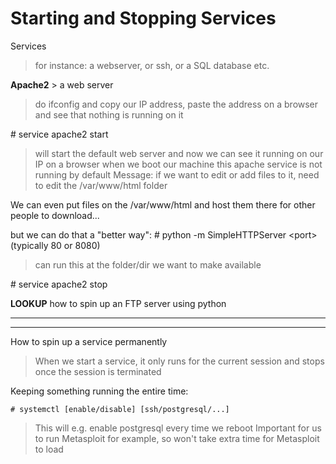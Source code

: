 # Starting and Stopping Services

Services
> for instance: a webserver, or ssh, or a SQL database etc.

**Apache2** > a web server
> do ifconfig and copy our IP address, paste the address on a browser and see that nothing is running on it

\# service apache2 start
> will start the default web server and now we can see it running on our IP on a browser
> when we boot our machine this apache service is not running by default
> Message: if we want to edit or add files to it, need to edit the /var/www/html folder

We can even put files on the /var/www/html and host them there for other people to download...

but we can do that a "better way":
\# python -m SimpleHTTPServer \<port> (typically 80 or 8080)
> can run this at the folder/dir we want to make available

\# service apache2 stop

**LOOKUP** how to spin up an FTP server using python

 * * *
 * * *
How to spin up a service permanently
> When we start a service, it only runs for the current session and stops once the session is terminated

Keeping something running the entire time:
```
# systemctl [enable/disable] [ssh/postgresql/...]
```
> This will e.g. enable postgresql every time we reboot
> Important for us to run Metasploit for example, so won't take extra time for Metasploit to load





